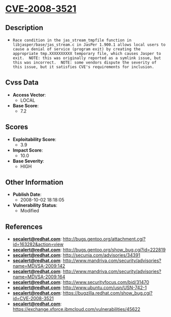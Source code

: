 
# [CVE-2008-3521](https://cve.mitre.org/cgi-bin/cvename.cgi?name=CVE-2008-3521)

## Description

- `Race condition in the jas_stream_tmpfile function in libjasper/base/jas_stream.c in JasPer 1.900.1 allows local users to cause a denial of service (program exit) by creating the appropriate tmp.XXXXXXXXXX temporary file, which causes Jasper to exit.  NOTE: this was originally reported as a symlink issue, but this was incorrect.  NOTE: some vendors dispute the severity of this issue, but it satisfies CVE's requirements for inclusion.`

## Cvss Data

- **Access Vector**:
  - LOCAL
- **Base Score**:
  - 7.2

## Scores

- **Exploitability Score**:
  - 3.9
- **Impact Score**:
  - 10.0
- **Base Severity**:
  - HIGH

## Other Information

- **Publish Date**:
  - 2008-10-02 18:18:05
- **Vulnerability Status**:
  - Modified

## References

- **secalert@redhat.com**: http://bugs.gentoo.org/attachment.cgi?id=163282&action=view
- **secalert@redhat.com**: http://bugs.gentoo.org/show_bug.cgi?id=222819
- **secalert@redhat.com**: http://secunia.com/advisories/34391
- **secalert@redhat.com**: http://www.mandriva.com/security/advisories?name=MDVSA-2009:142
- **secalert@redhat.com**: http://www.mandriva.com/security/advisories?name=MDVSA-2009:164
- **secalert@redhat.com**: http://www.securityfocus.com/bid/31470
- **secalert@redhat.com**: http://www.ubuntu.com/usn/USN-742-1
- **secalert@redhat.com**: https://bugzilla.redhat.com/show_bug.cgi?id=CVE-2008-3521
- **secalert@redhat.com**: https://exchange.xforce.ibmcloud.com/vulnerabilities/45622

